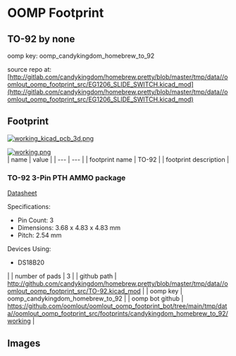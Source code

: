 # OOMP Footprint  
## TO-92  by none  
  
oomp key: oomp_candykingdom_homebrew_to_92  
  
source repo at: [http://gitlab.com/candykingdom/homebrew.pretty/blob/master/tmp/data//oomlout_oomp_footprint_src/‎EG1206‎_SLIDE_SWITCH.kicad_mod](http://gitlab.com/candykingdom/homebrew.pretty/blob/master/tmp/data//oomlout_oomp_footprint_src/‎EG1206‎_SLIDE_SWITCH.kicad_mod)  
## Footprint  
  
[![working_kicad_pcb_3d.png](working_kicad_pcb_3d_600.png)](working_kicad_pcb_3d.png)  
  
[![working.png](working_600.png)](working.png)  
| name | value | 
| --- | --- | 
| footprint name | TO-92 | 
| footprint description | <h3>TO-92 3-Pin PTH AMMO package</h3><p><a href="">Datasheet</a></p><p>Specifications:<ul><li>Pin Count: 3</li><li>Dimensions:  3.68 x 4.83 x 4.83 mm</li><li>Pitch: 2.54 mm</li></ul><p>Devices Using:</p><ul><li>DS18B20</li></ul> | 
| number of pads | 3 | 
| github path | http://github.com/candykingdom/homebrew.pretty/blob/master/tmp/data//oomlout_oomp_footprint_src/TO-92.kicad_mod | 
| oomp key | oomp_candykingdom_homebrew_to_92 | 
| oomp bot github | https://github.com/oomlout/oomlout_oomp_footprint_bot/tree/main/tmp/data//oomlout_oomp_footprint_src/footprints/candykingdom_homebrew_to_92/working | 
## Images  
